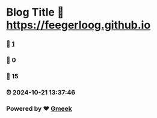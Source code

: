 # Blog Title :link: https://feegerloog.github.io 
### :page_facing_up: [1](https://feegerloog.github.io/tag.html) 
### :speech_balloon: 0 
### :hibiscus: 15 
### :alarm_clock: 2024-10-21 13:37:46 
### Powered by :heart: [Gmeek](https://github.com/Meekdai/Gmeek)

